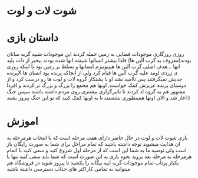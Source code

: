 # شوت لات و لوت
# داستان بازی
 روزی روزگاری موجودات فضایی به زمین حمله کردند این موجودات شبیه گربه سانان بودند(معروف به گرب آلین ها) فلذا بیشتر انسانها شیفته انها شده بودند بیخبر از ذات پلید انها ...هدف اصلی گرب آلین ها هیپنوتیزم انسانها و تسلط بر زمین بود تا اینکه روزی پرندهX ی زردی اومد علیه گرب آلین ها قیام کرد ولی از انجاکه پرنده بود انسان ها جدیش نمیگرفتند پس ناامید نشد او با پشتکار گروه لات و لوت ها رو درست کرد و از دوستای پرنده عزیزش کمک خواست, اونها هم مجمع را بزرگ و بزرگ تر کردند و افردا مشهور هم به گروه اد کردند تا تاثیرگزاری بیشتری روی مردم داشته باشند سپس جنگ اغاز شد و الان اونها همینطوری نشستند تا به اونها کمک کنید که تو این جنگ پیروز بشند:)
 # اموزش
 بازی شوت لات و لوت در حال حاضر دارای هفت مرحله است که با انتخاب هرمرحله به ان هدایت میشوید توجه داشته باشید که تمام مراحل برای شما به صورت رایگان باز است ولی توصیه ما به شما این است که از مرحله اول شروع کنید و سعی کنید با اتمام هرمرحله به مرحله بعد بروید نحوه بازی به این صورت است که شما باید سعی کنید تنها با یکبار پرتاب تمام موجودات گربه اییه بیگانه را بکشید تا پیروز شوید در فروشگاه هم میتوانید به تمامی کاراکتر های جذاب دسترسی داشته باشید
